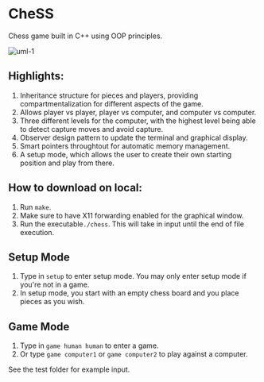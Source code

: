 # CheSS
Chess game built in C++ using OOP principles. 

![uml-1](https://user-images.githubusercontent.com/63679316/218340678-0a8b6128-87ff-4342-812f-c53f1b4d0bc7.png)

## Highlights: 
1. Inheritance structure for pieces and players, providing compartmentalization for different aspects of the game.
2. Allows player vs player, player vs computer, and computer vs computer.
3. Three different levels for the computer, with the highest level being able to detect capture moves and avoid capture.
2. Observer design pattern to update the terminal and graphical display. 
3. Smart pointers throughtout for automatic memory management. 
4. A setup mode, which allows the user to create their own starting position and play from there. 

## How to download on local:
1. Run `make`.
2. Make sure to have X11 forwarding enabled for the graphical window. 
3. Run the executable`./chess`. This will take in input until the end of file execution. 

## Setup Mode
1. Type in `setup` to enter setup mode. You may only enter setup mode if you're not in a game.
2. In setup mode, you start with an empty chess board and you place pieces as you wish.

## Game Mode
1. Type in `game human human` to enter a game.
2. Or type `game computer1` or `game computer2` to play against a computer.

See the test folder for example input. 
